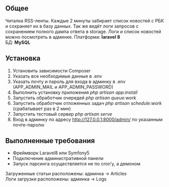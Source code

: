 ## Общее
Читалка RSS-ленты.
Каждые 2 минуты забирает список новостей с РБК и сохраняет их в базу данных.
Так же ведёт логи запросов с сохранением полного дампа ответа в storage.
Логи и список новостей можно посмотреть в админке.
Платформа: **laravel 8**  
БД: **MySQL**  

## Установка
1. Установить зависимости Composer  
2. Указать все необходимые данные в .env
3. Указать почту и пароль для входа в админку в .env (APP_ADMIN_MAIL и APP_ADMIN_PASSWORD)
4. Выполнить установку приложения *php artisan app:install*
5. Запустить обработчик очередей *php artisan queue:work*
6. Запустить обработчик отложенных задач *php artisan schedule:work* (срабатывает раз в 2 мин)
7. Запустить тестовый сервер *php artisan serve*
8. Вход в админку по адресу http://127.0.0.1:8000/admin/ по указанным почте-паролю

## Выполненные требования
+ Фреймворк Laravel8 или Symfony5
+ Подключение административной панели
+ Запуск парсинга осуществляется не по cron’у, а демоном

Загруженные статьи расположены: админка -> Articles  
Логи загрузки расположены: админка -> Logs
